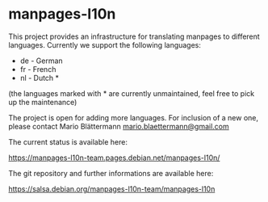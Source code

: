 # manpages-l10n

This project provides an infrastructure for translating manpages to different
languages. Currently we support the following languages:

*  de - German
*  fr - French
*  nl - Dutch *

(the languages marked with * are currently unmaintained, feel free to pick up
the maintenance)

The project is open for adding more languages. For inclusion of a new one,
please contact Mario Blättermann <mario.blaettermann@gmail.com> 

The current status is available here:

https://manpages-l10n-team.pages.debian.net/manpages-l10n/

The git repository and further informations are available here:

https://salsa.debian.org/manpages-l10n-team/manpages-l10n
